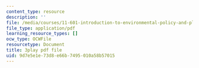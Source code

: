 ```yaml
---
content_type: resource
description: ''
file: /media/courses/11-601-introduction-to-environmental-policy-and-planning-fall-2016/9d7e5e1e73d8e66b7495010a58b57015_p0Brd5vwV_Q.pdf
file_type: application/pdf
learning_resource_types: []
ocw_type: OCWFile
resourcetype: Document
title: 3play pdf file
uid: 9d7e5e1e-73d8-e66b-7495-010a58b57015
---
```

